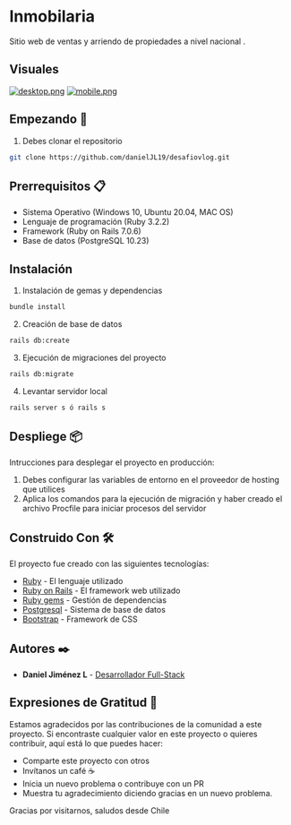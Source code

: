 # Inmobilaria
Sitio web de ventas y arriendo de propiedades a nivel nacional .

## Visuales
[![desktop.png](https://i.postimg.cc/XYvbRYxH/desktop.png)](https://postimg.cc/Cz9XDY3k)
[![mobile.png](https://i.postimg.cc/R0kxJQmy/mobile.png)](https://postimg.cc/B8BVdFXB)
## Empezando 🚀

1. Debes clonar el repositorio
```bash
git clone https://github.com/danielJL19/desafiovlog.git
```
## Prerrequisitos 📋

- Sistema Operativo (Windows 10, Ubuntu 20.04, MAC OS)
- Lenguaje de programación (Ruby 3.2.2)
- Framework (Ruby on Rails 7.0.6)
- Base de datos (PostgreSQL 10.23)

## Instalación

1. Instalación de gemas y dependencias
```bash
bundle install
```
2. Creación de base de datos 
```bash 
rails db:create
```
3. Ejecución de migraciones del proyecto 
```bash 
rails db:migrate
```
4. Levantar servidor local
```bash 
rails server s ó rails s 
```

## Despliege 📦
Intrucciones para desplegar el proyecto en producción: 
1. Debes configurar las variables de entorno en el proveedor de hosting que utilices
2. Aplica los comandos para la ejecución de migración y haber creado el archivo Procfile para iniciar procesos del servidor

## Construido Con 🛠️
El proyecto fue creado con las siguientes tecnologías: 
- [Ruby](https://www.ruby-lang.org/es/) - El lenguaje utilizado
- [Ruby on Rails](https://rubyonrails.org) - El framework web utilizado
- [Ruby gems](https://rubygems.org) - Gestión de dependencias
- [Postgresql](https://www.postgresql.org) - Sistema de base de datos
- [Bootstrap](https://getbootstrap.com/) - Framework de CSS

## Autores ✒️
- **Daniel Jiménez L** - [Desarrollador Full-Stack](https://github.com/danielJL19/)

## Expresiones de Gratitud 🎁

Estamos agradecidos por las contribuciones de la comunidad a este proyecto. Si encontraste cualquier valor en este proyecto o quieres contribuir, aquí está lo que puedes hacer:

- Comparte este proyecto con otros
- Invítanos un café ☕
- Inicia un nuevo problema o contribuye con un PR
- Muestra tu agradecimiento diciendo gracias en un nuevo problema.

Gracias por visitarnos, saludos desde Chile
